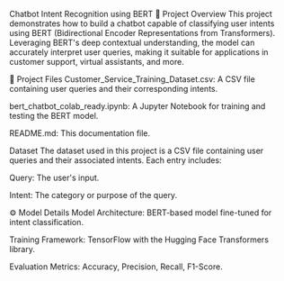 Chatbot Intent Recognition using BERT
🧠 Project Overview
This project demonstrates how to build a chatbot capable of classifying user intents using BERT (Bidirectional Encoder Representations from Transformers). Leveraging BERT's deep contextual understanding, the model can accurately interpret user queries, making it suitable for applications in customer support, virtual assistants, and more.

📂 Project Files
Customer_Service_Training_Dataset.csv: A CSV file containing user queries and their corresponding intents.

bert_chatbot_colab_ready.ipynb: A Jupyter Notebook for training and testing the BERT model.

README.md: This documentation file.


Dataset
The dataset used in this project is a CSV file containing user queries and their associated intents. Each entry includes:

Query: The user's input.

Intent: The category or purpose of the query.



⚙️ Model Details
Model Architecture: BERT-based model fine-tuned for intent classification.

Training Framework: TensorFlow with the Hugging Face Transformers library.

Evaluation Metrics: Accuracy, Precision, Recall, F1-Score.
